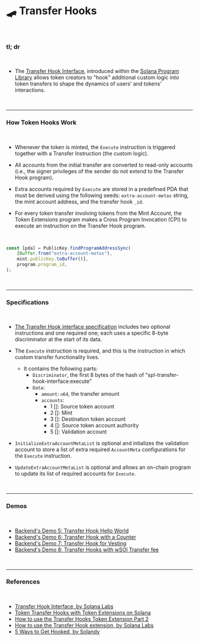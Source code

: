 # 🛹 Transfer Hooks

<br>

### tl; dr


<br>

* The [Transfer Hook Interface](https://spl.solana.com/transfer-hook-interface), introduced within the [Solana Program Library](https://spl.solana.com/) allows token creators to "hook" additional custom logic into token transfers to shape the dynamics of users' and tokens' interactions.



<br>


---

### How Token Hooks Work

<br>

* Whenever the token is minted, the `Execute` instruction is triggered together with a Transfer Instruction (the custom logic).

* All accounts from the initial transfer are converted to read-only accounts (i.e., the signer privileges of the sender do not extend to the Transfer Hook program). 

* Extra accounts required by `Execute` are stored in a predefined PDA that must be derived using the following seeds: `extra-account-metas` string, the mint account address, and the transfer hook `_id`.

* For every token transfer involving tokens from the Mint Account, the Token Extensions program makes a Cross Program Invocation (CPI) to execute an instruction on the Transfer Hook program.

<br>

```javascript
const [pda] = PublicKey.findProgramAddressSync(
    [Buffer.from("extra-account-metas"), 
    mint.publicKey.toBuffer()],
    program.program_id, 
);
```

<br>

---

### Specifications

<br>

* [The Transfer Hook interface specification](https://spl.solana.com/transfer-hook-interface/specification) includes two optional instructions and one required one; each uses a specific 8-byte discriminator at the start of its data.

* The `Execute` instruction is required, and this is the instruction in which custom transfer functionality lives.
    - It contains the following parts:
        - `Discriminator`, the first 8 bytes of the hash of "spl-transfer-hook-interface:execute"
        - `Data`:
            - `amount`: `u64`, the transfer amount
            - `accounts`:
                - 1 []: Source token account
                - 2 []: Mint
                - 3 []: Destination token account
                - 4 []: Source token account authority
                - 5 []: Validation account

* `InitializeExtraAccountMetaList` is optional and intializes the validation account to store a list of extra required `AccountMeta` configurations for the `Execute` instruction.


* `UpdateExtraAccountMetaList` is optional and allows an on-chain program to update its list of required accounts for `Execute`. 


<br>

---

### Demos

<br>


* [Backend's Demo 5: Transfer Hook Hello World](https://github.com/urani-labs/solana-dev-onboarding-rs/tree/main/demos/backend/05_transfer_hooks_extension)
* [Backend's Demo 6: Transfer Hook with a Counter](https://github.com/urani-labs/solana-dev-onboarding-rs/tree/main/demos/backend/06_transfer_hooks_counter)
* [Backend's Demo 7: Transfer Hook for Vesting](https://github.com/urani-labs/solana-dev-onboarding-rs/tree/main/demos/backend/07_transfer_hooks_vesting)
* [Backend's Demo 8: Transfer Hooks with wSOl Transfer fee](https://github.com/urani-labs/solana-dev-onboarding-rs/tree/main/demos/backend/08_transfer_hooks_with_wSOI)


<br>


---

### References

<br>


* [Transfer Hook Interface, by Solana Labs](https://spl.solana.com/transfer-hook-interface)
* [Token Transfer Hooks with Token Extensions on Solana](https://www.youtube.com/watch?v=Cc6CZWd-iMw)
* [How to use the Transfer Hooks Token Extension Part 2](https://www.youtube.com/watch?v=LsduWRtT3r8)
* [How to use the Transfer Hook extension, by Solana Labs](https://solana.com/developers/guides/token-extensions/transfer-hook)
* [5 Ways to Get Hooked, by Solandy](https://www.youtube.com/watch?v=Sr-HiJdbf6w)